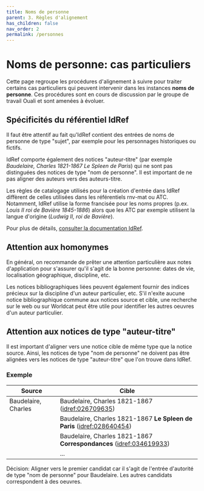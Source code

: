 ```yaml
---
title: Noms de personne
parent: 3. Règles d'alignement
has_children: false
nav_order: 2
permalink: /personnes
---
```


# Noms de personne: cas particuliers

Cette page regroupe les procédures d'alignement à suivre pour traiter certains cas particuliers
qui peuvent intervenir dans les instances **noms de personne**.
Ces procédures sont en cours de discussion par le groupe de travail Ouali et sont amenées à évoluer.

## Spécificités du référentiel IdRef

Il faut être attentif au fait qu'IdRef contient des entrées de noms de personne de type "sujet", par exemple pour les personnages
historiques ou fictifs.

IdRef comporte également des notices "auteur-titre" (par exemple _Baudelaire, Charles 1821-1867 Le Spleen de Paris_) qui ne sont
pas distinguées des notices de type "nom de personne". Il est important de ne pas aligner des auteurs vers des auteurs-titre.

Les règles de catalogage utilisés pour la création d'entrée dans IdRef diffèrent de celles utilisées dans les référentiels rnv-mat
ou ATC. Notamment, IdRef utilise la forme francisée pour les noms propres (p.ex. _Louis II roi de Bavière 1845-1886_) alors que les ATC
par exemple utilisent la langue d'origine (_Ludwig II, roi de Bavière_).

Pour plus de détails, [consulter la documentation IdRef](http://documentation.abes.fr/aideidref/accueil/fr/index.html).

## Attention aux homonymes

En général, on recommande de prêter une attention particulière aux notes d'application pour s'assurer qu'il s'agit
de la bonne personne: dates de vie, localisation géographique, discipline, etc.

Les notices bibliographiques liées peuvent également fournir des indices précieux sur la discipline d'un auteur particulier, etc.
S'il n'exite aucune notice bibliographique commune aux notices source et cible, une recherche sur le web ou sur Worldcat peut
être utile pour identifier les autres oeuvres d'un auteur particulier.

## Attention aux notices de type "auteur-titre"

Il est important d'aligner vers une notice cible de même type que la notice source. Ainsi, les notices de type "nom de personne"
ne doivent pas être alignées vers les notices de type "auteur-titre" que l'on trouve dans IdRef.

### Exemple

| Source                      | Cible                                                    |
| --------------------------- | -------------------------------------------------------- |
| Baudelaire, Charles         | Baudelaire, Charles 1821-1867 ([idref:026709635](https://www.idref.fr/026709635)) |
|                             | Baudelaire, Charles 1821-1867 **Le Spleen de Paris** ([idref:028640454](https://www.idref.fr/028640454))|
|                             | Baudelaire, Charles 1821-1867 **Correspondances** ([idref:034619933](https://www.idref.fr/034619933))|
|                             | ...                                                      |

Décision: Aligner vers le premier candidat car il s'agit de l'entrée d'autorité de type "nom de personne" pour Baudelaire. Les autres
candidats correspondent à des oeuvres.